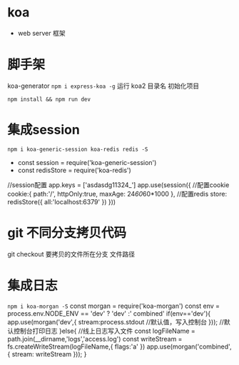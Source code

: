 # koa
- web server 框架
   
# 脚手架
koa-generator
`npm i express-koa -g`
运行 koa2 目录名   初始化项目

`npm install && npm run dev`

# 集成session
`npm i koa-generic-session koa-redis redis -S`

- const session = require('koa-generic-session')
- const redisStore = require('koa-redis')

//session配置
app.keys = ['asdasdg11324_']
app.use(session({
  //配置cookie
  cookie:{
    path:'/',
    httpOnly:true,
    maxAge: 24*60*60*1000
  },
  //配置redis
  store: redisStore({
    all:'localhost:6379'
  })
}))



# git 不同分支拷贝代码

git checkout  要拷贝的文件所在分支  文件路径

# 集成日志

`npm i koa-morgan -S`
const morgan = require('koa-morgan')
const env = process.env.NODE_ENV == 'dev' ? 'dev' :' combined'
if(env=='dev'){
  app.use(morgan('dev',{
     stream:process.stdout //默认值，写入控制台
  }));  //默认控制台打印日志
}else{
  //线上日志写入文件
  const logFileName = path.join(__dirname,'logs','access.log')
  const writeStream = fs.createWriteStream(logFileName,{
    flags:'a'
  })
  app.use(morgan('combined',{
    stream: writeStream
  }));
}




